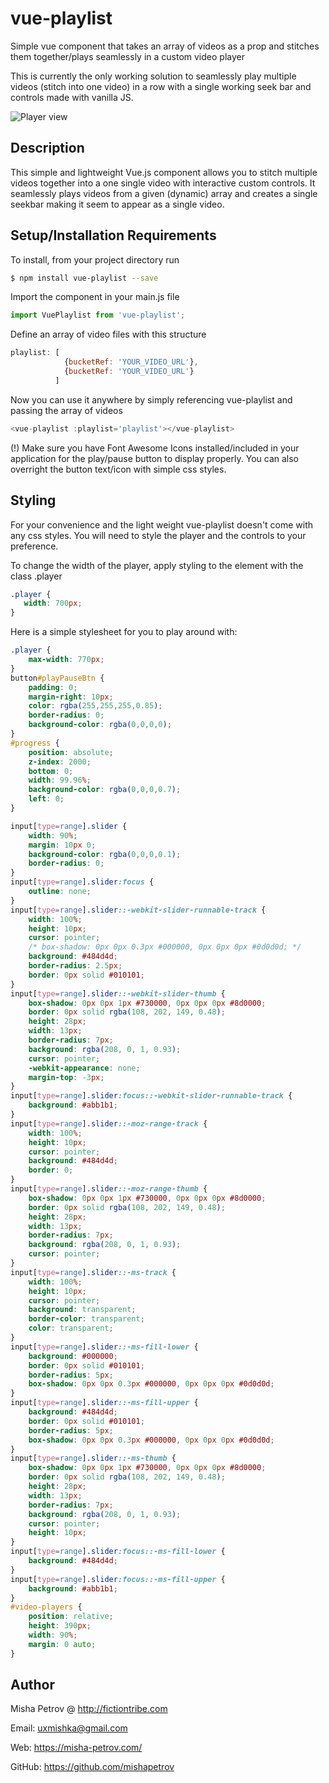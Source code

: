 # vue-playlist
Simple vue component that takes an array of videos as a prop and stitches them together/plays seamlessly in a custom video player

This is currently the only working solution to seamlessly play multiple videos (stitch into one video) in a row with a single working seek bar and controls made with vanilla JS.

![Player view](https://i.imgur.com/5zdIUyc.jpg)

## Description
This simple and lightweight Vue.js component allows you to stitch multiple videos together into a one single video with interactive custom controls. It seamlessly plays videos from a given (dynamic) array and creates a single seekbar making it seem to appear as a single video.


## Setup/Installation Requirements

To install, from your project directory run
  ```bash
  $ npm install vue-playlist --save
  ```


Import the component in your main.js file
  ```js
import VuePlaylist from 'vue-playlist';
  ```
Define an array of video files with this structure
  ```js
playlist: [
              {bucketRef: 'YOUR_VIDEO_URL'},
              {bucketRef: 'YOUR_VIDEO_URL'}
            ]
  ```
Now you can use it anywhere by simply referencing vue-playlist and passing the array of videos
  ```js
<vue-playlist :playlist='playlist'></vue-playlist>
  ```

   (!) Make sure you have Font Awesome Icons installed/included in your application for the play/pause button to display properly. You can also overright the button text/icon with simple css styles.

## Styling

  For your convenience and the light weight vue-playlist doesn't come with any css styles. You will need to style the player and the controls to your preference.

  To change the width of the player, apply styling to the element with the class .player
  ```css
.player {
     width: 700px;
}
  ```

Here is a simple stylesheet for you to play around with:
  ```css
.player {
      max-width: 770px;
}
button#playPauseBtn {
      padding: 0;
      margin-right: 10px;
      color: rgba(255,255,255,0.85);
      border-radius: 0;
      background-color: rgba(0,0,0,0);
}
#progress {
      position: absolute;
      z-index: 2000;
      bottom: 0;
      width: 99.96%;
      background-color: rgba(0,0,0,0.7);
      left: 0;
}

input[type=range].slider {
      width: 90%;
      margin: 10px 0;
      background-color: rgba(0,0,0,0.1);
      border-radius: 0;
}
input[type=range].slider:focus {
      outline: none;
}
input[type=range].slider::-webkit-slider-runnable-track {
      width: 100%;
      height: 10px;
      cursor: pointer;
      /* box-shadow: 0px 0px 0.3px #000000, 0px 0px 0px #0d0d0d; */
      background: #484d4d;
      border-radius: 2.5px;
      border: 0px solid #010101;
}
input[type=range].slider::-webkit-slider-thumb {
      box-shadow: 0px 0px 1px #730000, 0px 0px 0px #8d0000;
      border: 0px solid rgba(108, 202, 149, 0.48);
      height: 28px;
      width: 13px;
      border-radius: 7px;
      background: rgba(208, 0, 1, 0.93);
      cursor: pointer;
      -webkit-appearance: none;
      margin-top: -3px;
}
input[type=range].slider:focus::-webkit-slider-runnable-track {
      background: #abb1b1;
}
input[type=range].slider::-moz-range-track {
      width: 100%;
      height: 10px;
      cursor: pointer;
      background: #484d4d;
      border: 0;
}
input[type=range].slider::-moz-range-thumb {
      box-shadow: 0px 0px 1px #730000, 0px 0px 0px #8d0000;
      border: 0px solid rgba(108, 202, 149, 0.48);
      height: 28px;
      width: 13px;
      border-radius: 7px;
      background: rgba(208, 0, 1, 0.93);
      cursor: pointer;
}
input[type=range].slider::-ms-track {
      width: 100%;
      height: 10px;
      cursor: pointer;
      background: transparent;
      border-color: transparent;
      color: transparent;
}
input[type=range].slider::-ms-fill-lower {
      background: #000000;
      border: 0px solid #010101;
      border-radius: 5px;
      box-shadow: 0px 0px 0.3px #000000, 0px 0px 0px #0d0d0d;
}
input[type=range].slider::-ms-fill-upper {
      background: #484d4d;
      border: 0px solid #010101;
      border-radius: 5px;
      box-shadow: 0px 0px 0.3px #000000, 0px 0px 0px #0d0d0d;
}
input[type=range].slider::-ms-thumb {
      box-shadow: 0px 0px 1px #730000, 0px 0px 0px #8d0000;
      border: 0px solid rgba(108, 202, 149, 0.48);
      height: 28px;
      width: 13px;
      border-radius: 7px;
      background: rgba(208, 0, 1, 0.93);
      cursor: pointer;
      height: 10px;
}
input[type=range].slider:focus::-ms-fill-lower {
      background: #484d4d;
}
input[type=range].slider:focus::-ms-fill-upper {
      background: #abb1b1;
}
#video-players {
      position: relative;
      height: 390px;
      width: 90%;
      margin: 0 auto;
}
  ```


##  Author

Misha Petrov @ http://fictiontribe.com

Email: uxmishka@gmail.com

Web: https://misha-petrov.com/

GitHub: https://github.com/mishapetrov
